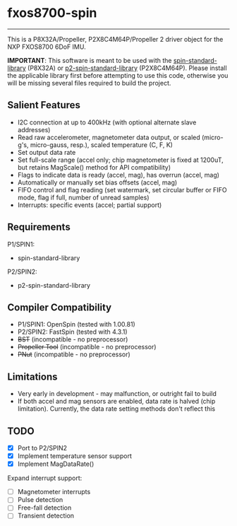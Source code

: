 # fxos8700-spin 
---------------

This is a P8X32A/Propeller, P2X8C4M64P/Propeller 2 driver object for the NXP FXOS8700 6DoF IMU.

**IMPORTANT**: This software is meant to be used with the [spin-standard-library](https://github.com/avsa242/spin-standard-library) (P8X32A) or [p2-spin-standard-library](https://github.com/avsa242/p2-spin-standard-library) (P2X8C4M64P). Please install the applicable library first before attempting to use this code, otherwise you will be missing several files required to build the project.

## Salient Features

* I2C connection at up to 400kHz (with optional alternate slave addresses)
* Read raw accelerometer, magnetometer data output, or scaled (micro-g's, micro-gauss, resp.), scaled temperature (C, F, K)
* Set output data rate
* Set full-scale range (accel only; chip magnetometer is fixed at 1200uT, but retains MagScale() method for API compatibility)
* Flags to indicate data is ready (accel, mag), has overrun (accel, mag)
* Automatically or manually set bias offsets (accel, mag)
* FIFO control and flag reading (set watermark, set circular buffer or FIFO mode, flag if full, number of unread samples)
* Interrupts: specific events (accel; partial support)

## Requirements

P1/SPIN1:
* spin-standard-library

P2/SPIN2:
* p2-spin-standard-library

## Compiler Compatibility

* P1/SPIN1: OpenSpin (tested with 1.00.81)
* P2/SPIN2: FastSpin (tested with 4.3.1)
* ~~BST~~ (incompatible - no preprocessor)
* ~~Propeller Tool~~ (incompatible - no preprocessor)
* ~~PNut~~ (incompatible - no preprocessor)

## Limitations

* Very early in development - may malfunction, or outright fail to build
* If both accel and mag sensors are enabled, data rate is halved (chip limitation). Currently, the data rate setting methods don't reflect this

## TODO

- [x] Port to P2/SPIN2
- [x] Implement temperature sensor support
- [x] Implement MagDataRate()

Expand interrupt support:
- [ ] Magnetometer interrupts
- [ ] Pulse detection
- [ ] Free-fall detection
- [ ] Transient detection
